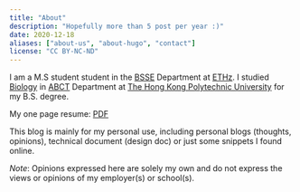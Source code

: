 ```yaml
---
title: "About"
description: "Hopefully more than 5 post per year :)"
date: 2020-12-18
aliases: ["about-us", "about-hugo", "contact"]
license: "CC BY-NC-ND"
---
```


I am a M.S student student in the [BSSE](http://bsse.ethz.ch/) Department at [ETHz](https://ethz.ch/en.html). I studied [Biology](https://www.polyu.edu.hk/abct/en/undergraduate_studies/admission/bcs_abb/index.html) in [ABCT](https://www.polyu.edu.hk/abct/en/home/index.html) Department at [The Hong Kong Polytechnic University](https://www.polyu.edu.hk/en/) for my B.S. degree.

My one page resume: [PDF](https://raw.githack.com/wyq977/resume/master/resume.pdf)

This blog is mainly for my personal use, including personal blogs (thoughts, opinions), technical document (design doc) or just some snippets I found online. 

*Note*: Opinions expressed here are solely my own and do not express the views or opinions of my employer(s) or school(s).
